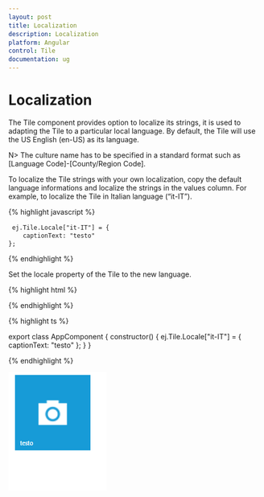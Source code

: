 ```yaml
---
layout: post
title: Localization
description: Localization
platform: Angular
control: Tile
documentation: ug
---
```


# Localization

The Tile component provides option to localize its strings, it is used to adapting the Tile to a particular local language. By default, the Tile will use the US English (en-US) as its language.

N> The culture name has to be specified in a standard format such as [Language Code]-[County/Region Code].

To localize the Tile strings with your own localization, copy the default language informations and localize the strings in the values column. For example, to localize the Tile in Italian language (“it-IT”).

{% highlight javascript %}
     
     ej.Tile.Locale["it-IT"] = {
        captionText: "testo" 
    };

{% endhighlight %}
   
Set the locale property of the Tile to the new language.

{% highlight html %}

 <ej-tile id="tile" tileSize="medium" imagePosition="center" imageUrl="http://js.syncfusion.com/ug/web/content/tile/camera.png" locale="it-IT">
</ej-tile>

{% endhighlight %}

{% highlight ts %}
     
  export class AppComponent {
    constructor() {
        ej.Tile.Locale["it-IT"] = {
            captionText: "testo"
        };
    }
} 

{% endhighlight %}

![](Functionality_images/localization.png)